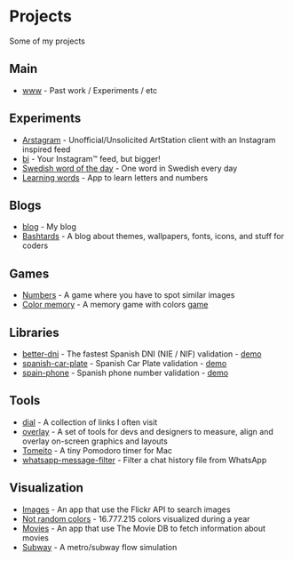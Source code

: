 # Projects

Some of my projects

## Main

- <a target="_blank" href="https://www.singuerinc.com/">www</a> - Past work / Experiments / etc

## Experiments

- <a target="_blank" href="https://artstagram.singuerinc.com/">Arstagram</a> - Unofficial/Unsolicited ArtStation client with an Instagram inspired feed
- <a target="_blank" href="https://bi.singuerinc.com/">bi</a> - Your Instagram™ feed, but bigger!
- <a target="_blank" href="https://swotd.singuerinc.com">Swedish word of the day</a> - One word in Swedish every day
- <a target="_blank" href="https://learning-words.netlify.com/">Learning words</a> - App to learn letters and numbers

## Blogs

- <a target="_blank" href="https://blog.singuerinc.com/">blog</a> - My blog
- <a target="_blank" href="https://www.bashtards.com/">Bashtards</a> - A blog about themes, wallpapers, fonts, icons, and stuff for coders

## Games

- <a target="_blank" href="https://blog.singuerinc.com/static/code/labs/require-marionette-game/index.html">Numbers</a> - A game where you have to spot similar images
- <a target="_blank" href="https://github.com/singuerinc/pairs">Color memory</a> - A memory game with colors <a target="_blank" href="https://singuerinc-labs.gitlab.io/pairs/">game</a>

## Libraries

- <a target="_blank" href="https://github.com/singuerinc/better-dni">better-dni</a> - The fastest Spanish DNI (NIE / NIF) validation - <a target="_blank" href="https://better-dni.netlify.com/">demo</a>
- <a target="_blank" href="https://github.com/singuerinc/spanish-car-plate">spanish-car-plate</a> - Spanish Car Plate validation - <a target="_blank" href="https://spanish-car-plate.netlify.com/">demo</a>
- <a target="_blank" href="https://github.com/singuerinc/spain-phone">spain-phone</a> - Spanish phone number validation - <a target="_blank" href="(https://spain-phone-demo.netlify.com">demo</a>

## Tools

- <a target="_blank" href="https://home.singuerinc.com/">dial</a> - A collection of links I often visit
- <a target="_blank" href="https://github.com/singuerinc/overlay">overlay</a> - A set of tools for devs and designers to measure, align and overlay on-screen graphics and layouts
- <a target="_blank" href="https://tomeito-app.singuerinc.com/">Tomeito</a> - A tiny Pomodoro timer for Mac
- <a target="_blank" href="https://github.com/singuerinc/whatsapp-message-filter">whatsapp-message-filter</a> - Filter a chat history file from WhatsApp

## Visualization

- <a target="_blank" href="https://blog.singuerinc.com/static/code/labs/require-marionette-flickr/index.html">Images</a> - An app that use the Flickr API to search images
- <a target="_blank" href="https://not-random-colors.netlify.com/">Not random colors</a> - 16.777.215 colors visualized during a year
- <a target="_blank" href="https://blog.singuerinc.com/static/code/labs/require-marionette-movies/index.html">Movies</a> - An app that use The Movie DB to fetch information about movies
- <a target="_blank" href="https://singuerinc-labs.gitlab.io/subway/">Subway</a> - A metro/subway flow simulation
